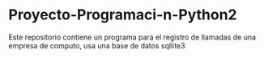 # Proyecto-Programaci-n-Python2
Este repositorio contiene un programa para el registro de llamadas de una empresa de computo, usa una base de datos sqllite3
